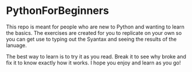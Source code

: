# PythonForBeginners
This repo is meant for people who are new to Python and wanting to learn the basics. The exercises are created for you to replicate on your own so you can get use to typing out the Syantax and seeing the results of the lanuage. 

The best way to learn is to try it as you read. Break it to see why broke and fix it to know exactly how it works. I hope you enjoy and learn as you go!
